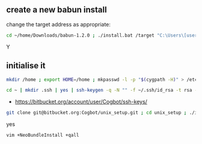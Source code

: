 ## create a new babun install ##

change the target address as appropriate:

```bash
cd ~/home/Downloads/babun-1.2.0 ; ./install.bat /target "C:\Users\[username]\babun"\
```

Y

## initialise it ##

```bash
mkdir /home ; export HOME=/home ; mkpasswd -l -p "$(cygpath -H)" > /etc/passwd ; babun install
```

```bash
cd ~ | mkdir .ssh | yes | ssh-keygen -q -N "" -f ~/.ssh/id_rsa -t rsa -b 4096 -C "luke.avery@live.co.uk" ; sudo chmod 600 ~/.ssh/* ; cat ~/.ssh/id_rsa.pub
```

* https://bitbucket.org/account/user/Cogbot/ssh-keys/

```bash
git clone git@bitbucket.org:Cogbot/unix_setup.git ; cd unix_setup ; ./install.sh
```

yes

```bash
vim +NeoBundleInstall +qall
```

